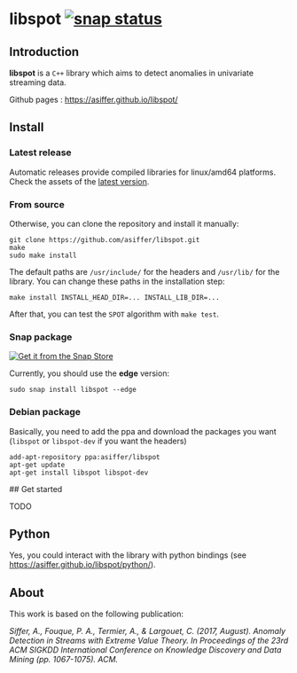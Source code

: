 # libspot [![snap status](https://snapcraft.io/libspot/badge.svg)](https://snapcraft.io/libspot)

## Introduction
**libspot** is a `C++` library which aims to detect anomalies in univariate streaming data. 

Github pages : https://asiffer.github.io/libspot/

## Install

### Latest release

Automatic releases provide compiled libraries for linux/amd64 platforms.
Check the assets of the [latest version](https://github.com/asiffer/libspot/releases).

### From source

Otherwise, you can clone the repository and install it manually:
```shell
git clone https://github.com/asiffer/libspot.git
make
sudo make install
```

The default paths are `/usr/include/` for the headers and `/usr/lib/` for the library.
You can change these paths in the installation step:

```shell
make install INSTALL_HEAD_DIR=... INSTALL_LIB_DIR=...
```

After that, you can test the `SPOT` algorithm with `make test`.

### Snap package

[![Get it from the Snap Store](https://snapcraft.io/static/images/badges/en/snap-store-white.svg)](https://snapcraft.io/libspot)

Currently, you should use the **edge** version:
```shell
sudo snap install libspot --edge
```

### Debian package

Basically, you need to add the ppa and download the packages you want 
(`libspot` or `libspot-dev` if you want the headers)

```shell
add-apt-repository ppa:asiffer/libspot
apt-get update
apt-get install libspot libspot-dev
```

## Get started

TODO

## Python

Yes, you could interact with the library with python bindings (see https://asiffer.github.io/libspot/python/).

## About 

This work is based on the following publication:

*Siffer, A., Fouque, P. A., Termier, A., & Largouet, C. (2017, August). Anomaly Detection in Streams with Extreme Value Theory. In Proceedings of the 23rd ACM SIGKDD International Conference on Knowledge Discovery and Data Mining (pp. 1067-1075). ACM.*